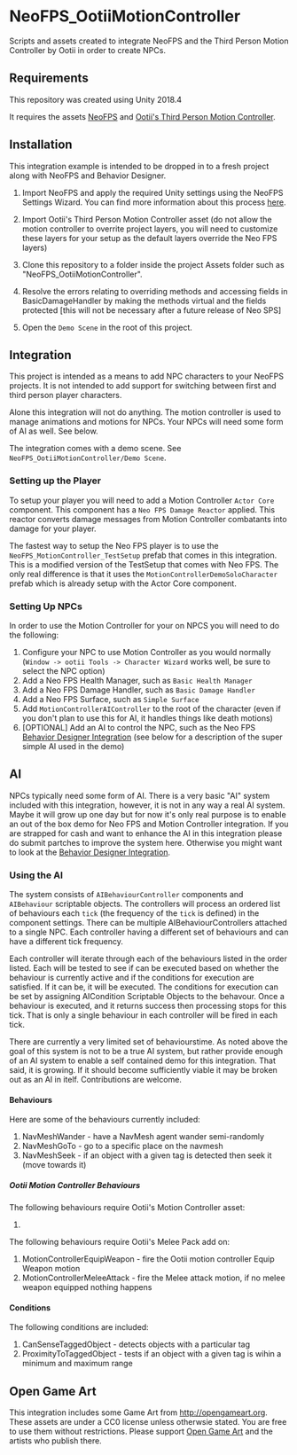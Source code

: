 # NeoFPS_OotiiMotionController
Scripts and assets created to integrate NeoFPS and the Third Person Motion Controller by Ootii in order to create NPCs.

## Requirements
This repository was created using Unity 2018.4

It requires the assets [NeoFPS](https://assetstore.unity.com/packages/templates/systems/neofps-150179?aid=1011l58Ft) and [Ootii's Third Person Motion Controller](https://assetstore.unity.com/packages/templates/systems/third-person-motion-controller-15672?aid=1011l58Ft).

## Installation
This integration example is intended to be dropped in to a fresh project along with NeoFPS and Behavior Designer.

1. Import NeoFPS and apply the required Unity settings using the NeoFPS Settings Wizard. You can find more information about this process [here](https://docs.neofps.com/manual/neofps-installation.html).

2. Import Ootii's Third Person Motion Controller asset (do not allow the motion controller to overrite project layers, you will need to customize these layers for your setup as the default layers override the Neo FPS layers)

3. Clone this repository to a folder inside the project Assets folder such as "NeoFPS_OotiiMotionController".

4. Resolve the errors relating to overriding methods and accessing fields in BasicDamageHandler by making the methods virtual and the fields protected [this will not be necessary after a future release of Neo SPS]

5. Open the `Demo Scene` in the root of this project.
	
## Integration

This project is intended as a means to add NPC characters to your NeoFPS projects. It is not intended to add support for switching between first and third person player characters.

Alone this integration will not do anything. The motion controller is used to manage animations and motions for NPCs. Your NPCs will need some form of AI as well. See below.

The integration comes with a demo scene. See `NeoFPS_OotiiMotionController/Demo Scene`.

### Setting up the Player

To setup your player you will need to add a Motion Controller `Actor Core` component.
This component has a `Neo FPS Damage Reactor` applied. This reactor converts damage messages from Motion Controller combatants into damage for your player.

The fastest way to setup the Neo FPS player is to use the `NeoFPS_MotionController_TestSetup` prefab that comes in this integration. This is a modified version of the TestSetup that comes
with Neo FPS. The only real difference is that it uses the `MotionControllerDemoSoloCharacter` prefab which is already setup with the Actor Core component.

### Setting Up NPCs

In order to use the Motion Controller for your on NPCS you will need to do the following:

  1. Configure your NPC to use Motion Controller as you would normally (`Window -> ootii Tools -> Character Wizard` works well, be sure to select the NPC option)
  2. Add a Neo FPS Health Manager, such as `Basic Health Manager`
  3. Add a Neo FPS Damage Handler, such as `Basic Damage Handler`
  4. Add a Neo FPS Surface, such as `Simple Surface`
  5. Add `MotionControllerAIController` to the root of the character (even if you don't plan to use this for AI, it handles things like death motions)
  6. [OPTIONAL] Add an AI to control the NPC, such as the Neo FPS [Behavior Designer Integration](https://github.com/YondernautsGames/NeoFPS_BehaviorDesigner) 
     (see below for a description of the super simple AI used in the demo)

## AI

NPCs typically need some form of AI. There is a very basic "AI" system included with this integration, however, it is not in any way a real AI system. Maybe it will grow up one
day but for now it's only real purpose is to enable an out of the box demo for Neo FPS and Motion Controller integration. If you are strapped for cash and want to enhance the
AI in this integration please do submit partches to improve the system here. Otherwise you might want to look at the [Behavior Designer Integration](https://github.com/YondernautsGames/NeoFPS_BehaviorDesigner).

### Using the AI

The system consists of `AIBehaviourController` components and `AIBehaviour` scriptable objects. 
The controllers will process an ordered list of behaviours each `tick` (the frequency of the `tick` is defined)
in the component settings. There can be multiple AIBehaviourControllers attached to a single NPC. Each 
controller having a different set of behaviours and can have a different tick frequency.

Each controller will iterate through each of the behaviours listed in the order listed.
Each will be tested to see if can be executed based on whether the behaviour is currently
active and if the conditions for execution are satisfied. If it can be, it will be executed. The conditions for
execution can be set by assigning AICondition Scriptable Objects to the behavour. Once a behaviour is executed, and 
it returns success then processing stops for this tick. That is only a single behaviour in each controller will be 
fired in each tick.

There are currently a very limited set of behaviourstime. As noted above the goal of this system is not to be a true 
AI system, but rather provide enough of an AI system to enable a self contained demo for this integration. That said,
it is growing. If it should become sufficiently viable it may be broken out as an AI in itelf. Contributions are 
welcome.

#### Behaviours

Here are some of the behaviours currently included:

  1. NavMeshWander - have a NavMesh agent wander semi-randomly
  2. NavMeshGoTo - go to a specific place on the navmesh
  3. NavMeshSeek - if an object with a given tag is detected then seek it (move towards it)

##### Ootii Motion Controller Behaviours

The following behaviours require Ootii's Motion Controller asset:

  1.

The following behaviours require Ootii's Melee Pack add on:

  1. MotionControllerEquipWeapon - fire the Ootii motion controller Equip Weapon motion
  2. MotionControllerMeleeAttack - fire the Melee attack motion, if no melee weapon equipped nothing happens

#### Conditions

The following conditions are included:

  1. CanSenseTaggedObject - detects objects with a particular tag
  2. ProximityToTaggedObject - tests if an object with a given tag is wihin a minimum and maximum range

## Open Game Art

This integration includes some Game Art from http://opengameart.org. These assets are under a CC0 license unless 
otherwsie stated. You are free to use them without restrictions. Please support [Open Game Art](://opengameart.org) 
and the artists who publish there.